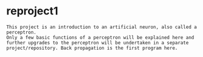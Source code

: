 # reproject1 
	This project is an introduction to an artificial neuron, also called a perceptron.
	Only a few basic functions of a perceptron will be explained here and further upgrades to the perceptron will be undertaken in a separate project/repository. Back propagation is the first program here.
